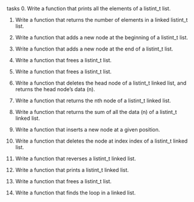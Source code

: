 tasks
0. Write a function that prints all the elements of a listint_t list.

1. Write a function that returns the number of elements in a linked listint_t list.

2. Write a function that adds a new node at the beginning of a listint_t list.

3. Write a function that adds a new node at the end of a listint_t list.

4. Write a function that frees a listint_t list.

5. Write a function that frees a listint_t list.

6. Write a function that deletes the head node of a listint_t linked list, and returns the head node’s data (n).

7. Write a function that returns the nth node of a listint_t linked list.

8. Write a function that returns the sum of all the data (n) of a listint_t linked list.

9. Write a function that inserts a new node at a given position.

10. Write a function that deletes the node at index index of a listint_t linked list.

11. Write a function that reverses a listint_t linked list.

12. Write a function that prints a listint_t linked list.

13. Write a function that frees a listint_t list.

14. Write a function that finds the loop in a linked list.
